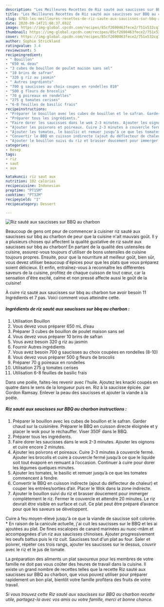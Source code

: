 ```yaml
---
description: "Les Meilleures Recettes de Riz sauté aux saucisses sur BBQ au charbon"
title: "Les Meilleures Recettes de Riz sauté aux saucisses sur BBQ au charbon"
slug: 6703-les-meilleures-recettes-de-riz-saute-aux-saucisses-sur-bbq-au-charbon
date: 2020-09-14T21:08:37.692Z
image: https://img-global.cpcdn.com/recipes/85cf2690463fece2/751x532cq70/riz-saute-aux-saucisses-sur-bbq-au-charbon-photo-principale-de-la-recette.jpg
thumbnail: https://img-global.cpcdn.com/recipes/85cf2690463fece2/751x532cq70/riz-saute-aux-saucisses-sur-bbq-au-charbon-photo-principale-de-la-recette.jpg
cover: https://img-global.cpcdn.com/recipes/85cf2690463fece2/751x532cq70/riz-saute-aux-saucisses-sur-bbq-au-charbon-photo-principale-de-la-recette.jpg
author: Sophie Strickland
ratingvalue: 3.4
reviewcount: 5
recipeingredient:
- " Bouillon"
- "650 mL deau"
- "3 cubes de bouillon de poulet maison sans sel"
- "10 brins de safran"
- "320 g riz au jasmin"
- " Autres ingrdients"
- "700 g saucisses au choix coupes en rondelles 810"
- "500 g fleurs de brocolis"
- "70 g poireaux en rondelles"
- "275 g tomates cerises"
- "6-8 feuilles de basilic frais"
recipeinstructions:
- "Préparer le bouillon avec les cubes de bouillon et le safran. Garder chaud sur la cuisinière. Préparer le BBQ en cuisson directe éloignée et y placer le wok pour le réchauffer. Viser 350F dans le BBQ."
- "Préparer tous les ingrédients."
- "Faire dorer les saucisses dans le wok 2-3 minutes. Ajouter les oignons et cuire encore 2 minutes."
- "Ajouter les poivrons et poireaux. Cuire 2-3 minutes à couvercle fermé. Ajouter les brocolis et cuire à couvercle fermé jusqu’à ce que le liquide soit tout évaporé en remuant à l’occasion. Continuer à cuire pour dorer les légumes quelques minutes."
- "Ajouter les tomates, le basilic et remuer jusqu’à ce que les tomates commencent à fendre."
- "Convertir le BBQ en cuisson indirecte (ajout du déflecteur de chaleur) et couper les entrées/sorties d’air. Placer le Wok dans la zone indirecte."
- "Ajouter le bouillon suivi du riz et brasser doucement pour immerger complètement le riz. Fermer le couvercle et attendre 20 minutes. Le riz devrait être visible en surface et cuit. Ce plat peut être préparé d’avance pour que les saveurs se développent."
categories:
- Resep
tags:
- riz
- saut
- aux

katakunci: riz saut aux 
nutrition: 102 calories
recipecuisine: Indonesian
preptime: "PT15M"
cooktime: "PT32M"
recipeyield: "1"
recipecategory: Dessert

---
```



![Riz sauté aux saucisses sur BBQ au charbon](https://img-global.cpcdn.com/recipes/85cf2690463fece2/751x532cq70/riz-saute-aux-saucisses-sur-bbq-au-charbon-photo-principale-de-la-recette.jpg)

Beaucoup de gens ont peur de commencer à cuisiner riz sauté aux saucisses sur bbq au charbon de peur que la cuisine n'ait mauvais goût. Il y a plusieurs choses qui affectent la qualité gustative de riz sauté aux saucisses sur bbq au charbon! En partant de la qualité des ustensiles de cuisine, assurez-vous toujours d'utiliser de bons ustensiles de cuisine toujours propres. Ensuite, pour que la nourriture ait meilleur goût, bien sûr, vous devez utiliser beaucoup d'épices pour que les plats que vous préparez soient délicieux. Et enfin, entraînez-vous à reconnaître les différentes saveurs de la cuisine, profitez de chaque cuisson de tout cœur, car la sensation d'être excité, calme et non pressé affecte aussi le goût de la cuisine!

<!--inarticleads1-->

À cuire riz sauté aux saucisses sur bbq au charbon tue avoir besoin 11 Ingrédients et 7 pas. Voici comment vous atteindre cette.

##### Ingrédients de riz sauté aux saucisses sur bbq au charbon :

1. Utilisation  Bouillon
1. Vous devez vous préparer 650 mL d’eau
1. Préparer 3 cubes de bouillon de poulet maison sans sel
1. Vous devez vous préparer 10 brins de safran
1. Vous avez besoin 320 g riz au jasmin
1. Fournir  Autres ingrédients
1. Vous avez besoin 700 g saucisses au choix coupées en rondelles (8-10)
1. Vous devez vous préparer 500 g fleurs de brocolis
1. Préparer 70 g poireaux en rondelles
1. Utilisation 275 g tomates cerises
1. Utilisation 6-8 feuilles de basilic frais


Dans une poêle, faites-les revenir avec l&#39;huile. Ajoutez les knacki coupés en quatre dans le sens de la longueur puis en. Riz à la saucisse épicée. par Gordon Ramsay. Enlever la peau des saucisses et ajouter la viande à la poêle. 

<!--inarticleads2-->

##### Riz sauté aux saucisses sur BBQ au charbon instructions :

1. Préparer le bouillon avec les cubes de bouillon et le safran. Garder chaud sur la cuisinière. Préparer le BBQ en cuisson directe éloignée et y placer le wok pour le réchauffer. Viser 350F dans le BBQ.
1. Préparer tous les ingrédients.
1. Faire dorer les saucisses dans le wok 2-3 minutes. Ajouter les oignons et cuire encore 2 minutes.
1. Ajouter les poivrons et poireaux. Cuire 2-3 minutes à couvercle fermé. Ajouter les brocolis et cuire à couvercle fermé jusqu’à ce que le liquide soit tout évaporé en remuant à l’occasion. Continuer à cuire pour dorer les légumes quelques minutes.
1. Ajouter les tomates, le basilic et remuer jusqu’à ce que les tomates commencent à fendre.
1. Convertir le BBQ en cuisson indirecte (ajout du déflecteur de chaleur) et couper les entrées/sorties d’air. Placer le Wok dans la zone indirecte.
1. Ajouter le bouillon suivi du riz et brasser doucement pour immerger complètement le riz. Fermer le couvercle et attendre 20 minutes. Le riz devrait être visible en surface et cuit. Ce plat peut être préparé d’avance pour que les saveurs se développent.


Cuire à feu moyen-élevé jusqu&#39;à ce que la viande de saucisse soit colorée. * En raison de la canicule actuelle, j&#39;ai cuit les saucisses sur le BBQ et les ai ajoutées au plat. De fines escalopes de canard marinées au nuoc-mâm et accompagnées d&#39;un riz aux saucisses chinoises. Ajouter progressivement les oeufs battus puis le riz cuit. Saucisses tout d&#39;un plat au four. Saler et poivrer, répéter ces trois rangs, ajouter les saucisses sur le dessus, couvrir avec le riz et le jus de tomate. 

<!--inarticleads1-->

<p>
La préparation des aliments un plat savoureux pour les membres de votre famille ne doit pas vous coûter des heures de travail dans la cuisine. Il existe un grand nombre de recettes telles que la recette Riz sauté aux saucisses sur BBQ au charbon, que vous pouvez utiliser pour préparer rapidement un bon plat, bientôt votre famille profitera des fruits de votre travail.
</p>

<p>
<i>Si vous trouvez cette Riz sauté aux saucisses sur BBQ au charbon recette utile, partagez-la avec vos amis ou votre famille, merci et bonne chance.</i>
</p>
